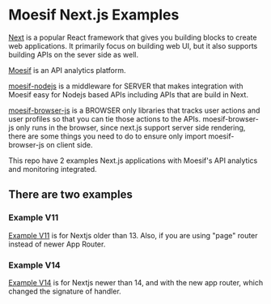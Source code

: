 # Moesif Next.js Examples

[Next](https://nextjs.org) is a popular React framework that gives you building blocks to create web applications. It primarily focus on building web UI, but it also supports building APIs on the sever side as well.

[Moesif](https://www.moesif.com) is an API analytics platform.

[moesif-nodejs](https://github.com/Moesif/moesif-nodejs)
is a middleware for SERVER that makes integration with Moesif easy for Nodejs based APIs including APIs that are build in Next.

[moesif-browser-js](https://github.com/Moesif/moesif-browser-js) is a BROWSER only libraries that tracks user actions and user profiles so that you can tie those actions to the APIs. moesif-browser-js only runs in the browser, since next.js support server side rendering, there are some things you need to do to ensure only import moesif-browser-js on client side.

This repo have 2 examples Next.js applications with Moesif's API analytics and monitoring integrated.


## There are two examples

### Example V11

[Example V11](/example-v11/) is for Nextjs older than 13. Also, if you are using "page" router instead of newer App Router.

### Example V14

[Example V14](/example-v14/) is for Nextjs newer than 14, and with the new app router, which changed the signature of handler.

